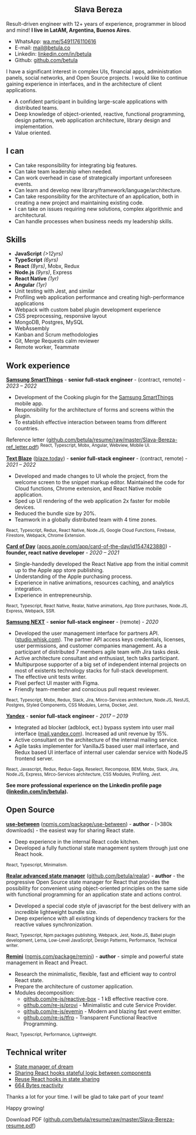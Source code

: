 <div align="center">

## Slava Bereza

</div>

Result-driven engineer with 12+ years of experience, programmer in blood and mind! **I live in LatAM, Argentina, Buenos Aires**.

+ WhatsApp: [wa.me/5491176110616](https://wa.me/5491176110616)
+ E-mail: [mail@betula.co](mailto:mail@betula.co)
+ Linkedin: [linkedin.com/in/betula](https://linkedin.com/in/betula)
+ Github: [github.com/betula](https://github.com/betula)

I have a significant interest in complex UIs, financial apps, administration panels, social networks, and Open Source projects. I would like to continue gaining experience in interfaces, and in the architecture of client applications.

- A confident participant in building large-scale applications with distributed teams.
- Deep knowledge of object-oriented, reactive, functional programming, design patterns, web application architecture, library design and implementation.
- Value oriented.

## I can

- Can take responsibility for integrating big features.
- Can take team leadership when needed.
- Can work overhead in case of strategically important unforeseen events.
- Can learn and develop new library/framework/language/architecture.
- Can take responsibility for the architecture of an application, both in creating a new project and maintaining existing code.
- I can take on issues requiring new solutions, complex algorithmic and architectural.
- Can handle processes when business needs my leadership skills.

## Skills

- **JavaScript** _(>12yrs)_
- **TypeScript** _(6yrs)_
- **React** _(8yrs)_, Mobx, Redux
- **Node.js** _(9yrs)_, Express
- **React Native** _(1yr)_
- **Angular** _(1yr)_
- Unit testing with Jest, and similar
- Profiling web application performance and creating high-performance applications
- Webpack with custom babel plugin development experience
- CSS preprocessing, responsive layout
- MongoDB, Postgres, MySQL
- WebAssembly
- Kanban and Scrum methodologies
- Git, Merge Requests calm reviewer
- Remote worker, Teammate


## Work experience

**[Samsung SmartThings](https://play.google.com/store/apps/details?id=com.samsung.android.oneconnect&hl=en_US)** - **senior full-stack engineer** - (contract, remote) - _2023 – 2022_

- Development of the Cooking plugin for the [Samsung SmartThings](https://play.google.com/store/apps/details?id=com.samsung.android.oneconnect&hl=en_US) mobile app.
- Responsibility for the architecture of forms and screens within the plugin.
- To establish effective interaction between teams from different countries.

Reference letter ([github.com/betula/resume/raw/master/Slava-Bereza-ref_letter.pdf](https://github.com/betula/resume/raw/master/Slava-Bereza-ref_letter.pdf))
<sup>React, Typescript, Mobx, Angular, Webview, Mobile UI.</sup>

**[Text Blaze](https://blaze.today)** ([blaze.today](https://blaze.today)) - **senior full-stack engineer** - (contract, remote) - _2021 – 2022_

- Developed and made changes to UI whole the project, from the welcome screen to the snippet markup editor. Maintained the code for Cloud functions, Chrome extension, and React Native mobile application.
- Sped up UI rendering of the web application 2x faster for mobile devices.
- Reduced the bundle size by 20%.
- Teamwork in a globally distributed team with 4 time zones.

<sup>React, Typescript, Redux, React Native, Node.JS, Google Cloud Functions, Firebase, Firestore, Webpack, Chrome Extension.</sup>

**[Card of Day](http://apps.apple.com/app/card-of-the-day/id1547423880)** ([apps.apple.com/app/card-of-the-day/id1547423880](http://apps.apple.com/app/card-of-the-day/id1547423880)) - **founder, react native developer** - _2020 – 2021_

- Single-handedly developed the React Native app from the initial commit up to the Apple app store publishing.
- Understanding of the Apple purchasing process.
- Experience in native animations, resources caching, and analytics integration.
- Experience in entrepreneurship.

<sup>React, Typescript, React Native, Realar, Native animations, App Store purchases, Node.JS, Express, Webpack, SSR.</sup>

**[Samsung NEXT](https://www.samsungnext.com/)** - **senior full-stack engineer** - (remote) - _2020_

- Developed the user management interface for partners API. ([studio.whisk.com](https://studio.whisk.com)). The partner API access keys credentials, licenses, user permissions, and customer companies management. As a participant of distributed 7 members agile team with Jira tasks desk.
- Active architecture consultant and enthusiast, tech talks participant.
- Multipurpose supporter of a big set of independent internal projects on most of existents technology stacks for full-stack development.
- The effective unit tests writer.
- Pixel perfect UI master with Figma.
- Friendly team-member and conscious pull request reviewer.

<sup>React, Typescript, Mobx, Redux, Slack, Jira, Mirco-Services architecture, Node.JS, NestJS, Postgres, Styled Components, CSS Modules, Lerna, Docker, Jest.</sup>

**[Yandex](https://yandex.com/)** - **senior full-stack engineer** - _2017 – 2019_

- Integrated ad blocker (adblock, ect.)  bypass system into user mail interface ([mail.yandex.com](https://mail.yandex.com/)). Increased ad unit revenue by 15%.
- Active consultant on the architecture of the internal mailing service.
- Agile tasks implementer for VanillaJS based user mail interface, and Redux based UI interface of internal user calendar service with NodeJS frontend server.

<sup>React, Javascript, Redux, Redux-Saga, Reselect, Recompose, BEM, Mobx, Slack, Jira, Node.JS, Express, Mirco-Services architecture, CSS Modules, Profiling, Jest.</sup>

**See more professional experience on the Linkedin profile page ([linkedin.com/in/betula](http://linkedin.com/in/betula)).**


## Open Source

**[use-between](https://github.com/betula/use-between)** ([npmjs.com/package/use-between](https://www.npmjs.com/package/use-between)) - **author** - (>380k downloads) - the easiest way for sharing React state.

- Deep experience in the internal React code kitchen.
- Developed a fully functional state management system through just one React hook.

<sup>React, Typescript, Minimalism.</sup>

**[Realar advanced state manager](https://github.com/betula/realar)** ([github.com/betula/realar](https://github.com/betula/realar)) - **author** - the progressive Open Source state manager for React that provides the possibility for convenient using object-oriented principles on the same side with functional programming for an application state and actions control.

- Developed a special code style of javascript for the best delivery with an incredible lightweight bundle size.
- Deep experience with all existing kinds of dependency trackers for the reactive values synchronization.

<sup>React, Typescript, Npm packages publishing, Webpack, Jest, Node.JS, Babel plugin development, Lerna, Low-Level JavaScript, Design Patterns, Performance, Technical writer.</sup>

**[Remini](https://github.com/re-js/remini)** ([npmjs.com/package/remini](https://www.npmjs.com/package/remini)) - **author** - simple and powerful state management in React and Preact.

- Research the minimalistic, flexible, fast and efficient way to control React state.
- Prepare the architecture of customer application.
- Modules decomposition:
  - [github.com/re-js/reactive-box](https://github.com/re-js/reactive-box) - 1 kB effective reactive core.
  - [github.com/re-js/provi](https://github.com/re-js/provi) - Minimalistic and cute Service Provider.
  - [github.com/re-js/evemin](https://github.com/re-js/evemin) - Modern and blazing fast event emitter.
  - [github.com/re-js/tfrp](https://github.com/re-js/tfrp) - Transparent Functional Reactive Programming.

<sup>React, Typescript, Performance, Lightweight.</sup>

## Technical writer

+ [State manager of dream](https://dev.to/betula/state-manager-of-dream-98i)
+ [Sharing React hooks stateful logic between components](https://dev.to/betula/sharing-react-hooks-stateful-logic-between-components-1g3o)
+ [Reuse React hooks in state sharing](https://dev.to/betula/reuse-react-hooks-in-state-sharing-1ell)
+ [664 Bytes reactivity](https://dev.to/betula/reactive-box-1hm5)

Thanks a lot for your time. I will be glad to take part of your team!

Happy growing!

Download PDF ([github.com/betula/resume/raw/master/Slava-Bereza-resume.pdf](https://github.com/betula/resume/raw/master/Slava-Bereza-resume.pdf))
